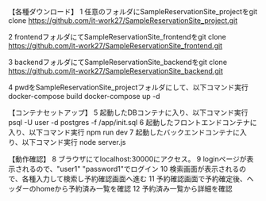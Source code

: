 【各種ダウンロード】
1  任意のフォルダにSampleReservationSite_projectをgit clone
https://github.com/it-work27/SampleReservationSite_project.git

2  frontendフォルダにてSampleReservationSite_frontendをgit clone
https://github.com/it-work27/SampleReservationSite_frontend.git

3  backendフォルダにてSampleReservationSite_backendをgit clone
https://github.com/it-work27/SampleReservationSite_backend.git

4  pwdをSampleReservationSite_projectフォルダにして、以下コマンド実行
docker-compose build
docker-compose up -d

【コンテナセットアップ】
5  起動したDBコンテナに入り、以下コマンド実行
psql -U user -d postgres -f /app/init.sql 
6  起動したフロントエンドコンテナに入り、以下コマンド実行
npm run dev
7  起動したバックエンドコンテナに入り、以下コマンド実行
node server.js

【動作確認】
8  ブラウザにてlocalhost:30000にアクセス。
9  loginページが表示されるので、"user1" "password1"でログイン
10 検索画面が表示されるので、各種入力して検索し予約確認画面へ進む
11 予約確認画面で予約確定後、ヘッダーのhomeから予約済み一覧を確認
12 予約済み一覧から詳細を確認
